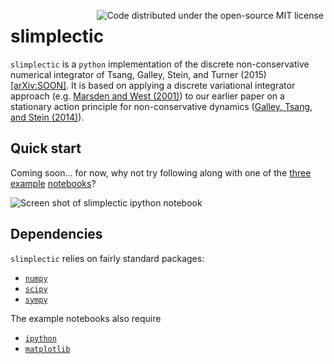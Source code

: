 <a href="LICENSE"><img align="right" hspace="3" alt="Code distributed under the open-source MIT license" src="http://img.shields.io/:license-mit-blue.svg"></a>

# slimplectic

`slimplectic` is a `python` implementation of the discrete non-conservative numerical integrator
of Tsang, Galley, Stein, and Turner (2015) [[arXiv:SOON]](http://arxiv.org/abs/SOON). It is based
on applying a discrete variational integrator approach
(e.g. [Marsden and West (2001)](http://lagrange.mechse.illinois.edu/pubs/MaWe2001/))
to our earlier paper on a stationary action principle for non-conservative dynamics
([Galley, Tsang, and Stein (2014)](http://arxiv.org/abs/1412.3082)).

## Quick start

Coming soon... for now, why not try following along with one of the
[three](Damped_Oscillator_SlimplecticGGLvsRK.ipynb)
[example](Poynting-Robertson_Cartesian-Long.ipynb)
[notebooks](PostNewtonian_Inspiral_with_RK.ipynb)?

![Screen shot of `slimplectic` `ipython` notebook](/../screenshots/screen1.png)

## Dependencies

`slimplectic` relies on fairly standard packages:
* [`numpy`](http://www.numpy.org/)
* [`scipy`](http://scipy.org/)
* [`sympy`](http://www.sympy.org/)

The example notebooks also require
* [`ipython`](http://ipython.org/)
* [`matplotlib`](http://matplotlib.org/)
